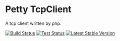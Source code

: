 # Petty TcpClient

A tcp client written by php.

[![Build Status](https://travis-ci.org/php-petty/tcp-client.svg?branch=master)](https://travis-ci.org/php-petty/tcp-client)
[![Test Status](https://php-eye.com/badge/petty/tcpclient/tested.svg?branch=master)](https://travis-ci.org/petty/tcpclient)
[![Latest Stable Version](https://poser.pugx.org/petty/tcpclient/v/stable)](https://packagist.org/packages/petty/tcpclient)
